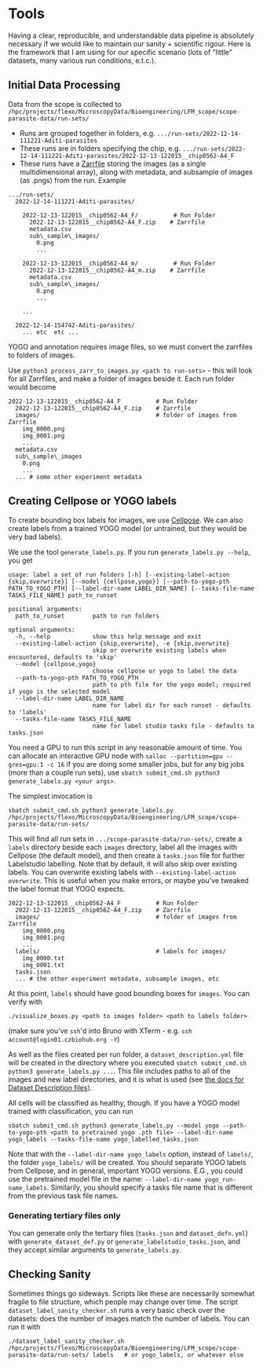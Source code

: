# Tools

Having a clear, reproducible, and understandable data pipeline is absolutely necessary if we would like to maintain our sanity + scientific rigour. Here is the framework that I am using for our specific scenario (lots of "little" datasets, many various run conditions, e.t.c.).

## Initial Data Processing

Data from the scope is collected to `/hpc/projects/flexo/MicroscopyData/Bioengineering/LFM_scope/scope-parasite-data/run-sets/`

- Runs are grouped together in folders, e.g. `.../run-sets/2022-12-14-111221-Aditi-parasites`
- These runs are in folders specifying the chip, e.g. `.../run-sets/2022-12-14-111221-Aditi-parasites/2022-12-13-122015__chip0562-A4_F`
- These runs have a [Zarrfile](https://zarr.readthedocs.io/en/stable/) storing the images (as a single multidimensional array), along with metadata, and subsample of images (as .pngs) from the run. Example

``` console
.../run-sets/
  2022-12-14-111221-Aditi-parasites/

    2022-12-13-122015__chip0562-A4_F/          # Run Folder
      2022-12-13-122015__chip0562-A4_F.zip    # Zarrfile
      metadata.csv
      sub\_sample\_images/
        0.png
        ...

    2022-12-13-122015__chip0562-A4_m/          # Run Folder
      2022-12-13-122015__chip0562-A4_m.zip    # Zarrfile
      metadata.csv
      sub\_sample\_images/
        0.png
        ...

    ...

  2022-12-14-154742-Aditi-parasites/
    ... etc  etc ...
```

YOGO and annotation requires image files, so we must convert the zarrfiles to folders of images.

Use `python3 process_zarr_to_images.py <path to run-sets>` - this will look for all Zarrfiles, and make a folder of images beside it. Each run folder would become

```console
2022-12-13-122015__chip0562-A4_F          # Run Folder
  2022-12-13-122015__chip0562-A4_F.zip    # Zarrfile
  images/                                 # folder of images from Zarrfile
    img_0000.png
    img_0001.png
    ...
  metadata.csv
  sub\_sample\_images
    0.png
    ...
  ... # some other experiment metadata
```

## Creating Cellpose or YOGO labels

To create bounding box labels for images, we use [Cellpose](https://www.google.com/search?client=firefox-b-d&q=Cellpose). We can also create labels from a trained YOGO model (or untrained, but they would be very bad labels).

We use the tool `generate_labels.py`. If you run `generate_labels.py --help`, you get

```console
usage: label a set of run folders [-h] [--existing-label-action {skip,overwrite}] [--model {cellpose,yogo}] [--path-to-yogo-pth PATH_TO_YOGO_PTH] [--label-dir-name LABEL_DIR_NAME] [--tasks-file-name TASKS_FILE_NAME] path_to_runset

positional arguments:
  path_to_runset        path to run folders

optional arguments:
  -h, --help            show this help message and exit
  --existing-label-action {skip,overwrite}, -e {skip,overwrite}
                        skip or overwrite existing labels when encountered, defaults to 'skip'
  --model {cellpose,yogo}
                        choose cellpose or yogo to label the data
  --path-to-yogo-pth PATH_TO_YOGO_PTH
                        path to pth file for the yogo model; required if yogo is the selected model
  --label-dir-name LABEL_DIR_NAME
                        name for label dir for each runset - defaults to 'labels'
  --tasks-file-name TASKS_FILE_NAME
                        name for label studio tasks file - defaults to tasks.json
```

You need a GPU to run this script in any reasonable amount of time. You can allocate an interactive GPU node with `salloc --partition=gpu --gres=gpu:1 -c 16` if you are doing some smaller jobs, but for any big jobs (more than a couple run sets), use `sbatch submit_cmd.sh python3 generate_labels.py <your args>`.

The simplest invocation is

```
sbatch submit_cmd.sh python3 generate_labels.py /hpc/projects/flexo/MicroscopyData/Bioengineering/LFM_scope/scope-parasite-data/run-sets/
```

This will find all run sets in `.../scope-parasite-data/run-sets/`, create a `labels` directory beside each `images` directory, label all the images with Cellpose (the default model), and then create a `tasks.json` file for further Labelstudio labelling. Note that by default, it will also skip over existing labels. You can overwrite existing labels with `--existing-label-action overwrite`. This is useful when you make errors, or maybe you've tweaked the label format that YOGO expects.

```console
2022-12-13-122015__chip0562-A4_F          # Run Folder
  2022-12-13-122015__chip0562-A4_F.zip    # Zarrfile
  images/                                 # folder of images from Zarrfile
    img_0000.png
    img_0001.png
    ...
  labels/                                 # labels for images/
    img_0000.txt
    img_0001.txt
  tasks.json
  ... # the other experiment metadata, subsample images, etc
```

At this point, `labels` should have good bounding boxes for `images`. You can verify with

`./visualize_boxes.py <path to images folder> <path to labels folder>`

(make sure you've `ssh`'d into Bruno with XTerm - e.g. `ssh account@login01.czbiohub.org -Y`)

As well as the files created per run folder, a `dataset_description.yml` file will be created in the directory where you executed `sbatch submit_cmd.sh python3 generate_labels.py ...`. This file includes paths to all of the images and new label directories, and it is what is used (see [the docs for Dataset Description files](https://github.com/czbiohub/yogo/blob/main/docs/dataset_description.md)).

All cells will be classified as healthy, though. If you have a YOGO model trained with classification, you can run

``` console
sbatch submit_cmd.sh python3 generate_labels.py --model yogo --path-to-yogo-pth <path to pretrained yogo .pth file> --label-dir-name yogo_labels --tasks-file-name yogo_labelled_tasks.json
```

Note that with the `--label-dir-name yogo_labels` option, instead of `labels/`, the folder `yogo_labels/` will be created. You should separate YOGO labels from Cellpose, and in general, important YOGO versions. E.G., you could use the pretrained model file in the name: `--label-dir-name yogo_run-name_labels`. Similarily, you should specify a tasks file name that is different from the previous task file names.

### Generating tertiary files only

You can generate only the tertiary files (`tasks.json` and `dataset_defn.yml`) with `generate_dataset_def.py` or `generate_labelstudio_tasks.json`, and they accept similar arguments to `generate_labels.py`.

## Checking Sanity

Sometimes things go sideways. Scripts like these are necessarily somewhat fragile to file structure, which people may change over time. The script `dataset_label_sanity_checker.sh` runs a very basic check over the datasets: does the number of images match the number of labels. You can run it with

```console
./dataset_label_sanity_checker.sh /hpc/projects/flexo/MicroscopyData/Bioengineering/LFM_scope/scope-parasite-data/run-sets/ labels   # or yogo_labels, or whatever else
```
